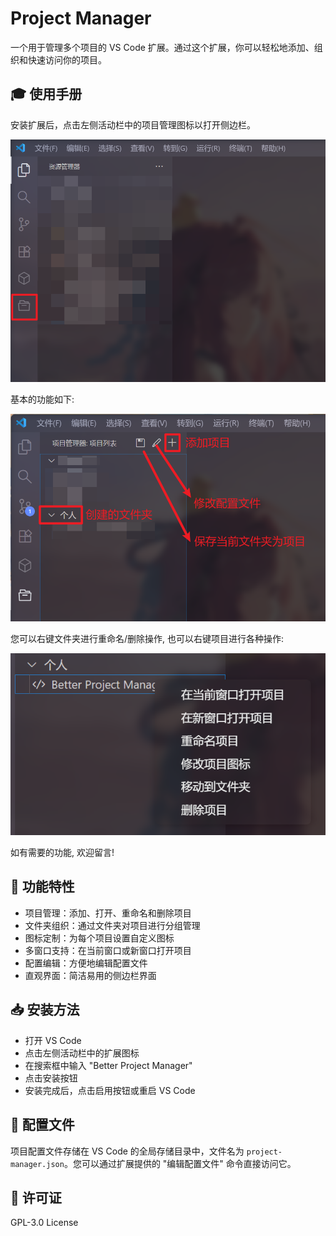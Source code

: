# Project Manager

一个用于管理多个项目的 VS Code 扩展。通过这个扩展，你可以轻松地添加、组织和快速访问你的项目。

## 🎓 使用手册

安装扩展后，点击左侧活动栏中的项目管理图标以打开侧边栏。

![alt text](./resources/readme-assets/image.png)

基本的功能如下:

![alt text](./resources/readme-assets/image-2.png)

您可以右键文件夹进行重命名/删除操作, 也可以右键项目进行各种操作:

![alt text](./resources/readme-assets/image-3.png)

如有需要的功能, 欢迎留言!

## 🚀 功能特性

- 项目管理：添加、打开、重命名和删除项目
- 文件夹组织：通过文件夹对项目进行分组管理
- 图标定制：为每个项目设置自定义图标
- 多窗口支持：在当前窗口或新窗口打开项目
- 配置编辑：方便地编辑配置文件
- 直观界面：简洁易用的侧边栏界面

## 📥 安装方法

- 打开 VS Code
- 点击左侧活动栏中的扩展图标
- 在搜索框中输入 "Better Project Manager"
- 点击安装按钮
- 安装完成后，点击启用按钮或重启 VS Code

## 📝 配置文件

项目配置文件存储在 VS Code 的全局存储目录中，文件名为 `project-manager.json`。您可以通过扩展提供的 "编辑配置文件" 命令直接访问它。

## 📄 许可证

GPL-3.0 License